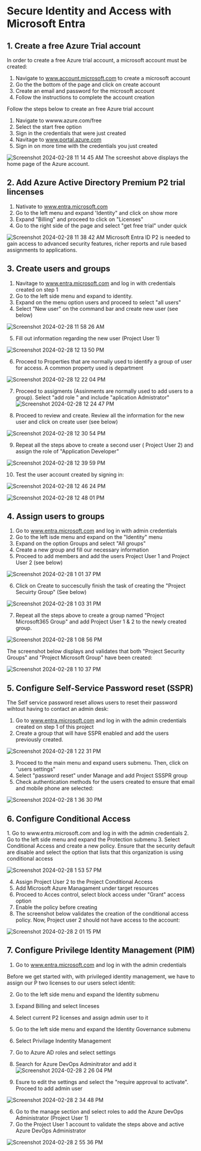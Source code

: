 <h1> Secure Identity and Access with Microsoft Entra </h1>

<h2> 1. Create a free Azure Trial account</h1>
In order to create a free Azure trial account, a microsoft account must be created:  

1. Navigate to www.account.microsoft.com to create a microsoft account
2. Go the the bottom of the page and click on create account 
3. Create an email and password for the microsoft account 
4. Follow the instructions to complete the account creation
   
Follow the steps below to create an free Azure trial account 

1. Navigate to wwww.azure.com/free
3. Select the start free option 
4. Sign in the credentials that were just created
5. Navitage to www.portal.azure.com
6. Sign in on more time with the credentials you just created
 
![Screenshot 2024-02-28 11 14 45 AM](https://github.com/mmedinabet/Secure-Identity-and-Access-with-Microsoft-Entra-/assets/142737434/64e24a6e-040d-4838-a590-d91af2052580)
The screeshot above displays the home page of the Azure account. 

<h2> 2. Add Azure Active Directory Premium P2 trial lincenses</h2>

1. Nativate to www.entra.microsoft.com
2. Go to the left menu and expand 'Identity" and click on show more 
3. Expand "Billing" and proceed to click on "Licenses"
4. Go to the right side of the page and select "get free trial" under quick 

![Screenshot 2024-02-28 11 38 42 AM](https://github.com/mmedinabet/Secure-Identity-and-Access-with-Microsoft-Entra-/assets/142737434/a098723d-b293-4641-8a13-56b6cb34cb89)
Microsoft Entra ID P2 is needed to gain access to advanced security features, richer reports and rule based assignments to applications. 

<h2> 3. Create users and groups</h2>

1. Navitage to www.entra.microsoft.com and log in with credentials created on step 1
2. Go to the left side menu and expand to identity. 
3. Expand on the menu option users and proceed to select "all users" 
4. Select "New user" on the command bar and create new user (see below)

![Screenshot 2024-02-28 11 58 26 AM](https://github.com/mmedinabet/Secure-Identity-and-Access-with-Microsoft-Entra-/assets/142737434/0df43a4b-a553-4167-ba92-0656f2d25aeb)

5. Fill out information regarding the new user (Project User 1) 

![Screenshot 2024-02-28 12 13 50 PM](https://github.com/mmedinabet/Secure-Identity-and-Access-with-Microsoft-Entra-/assets/142737434/418a760e-6b9f-4442-a14b-279c329c21a6)

6. Proceed to Properties that are normally used to identify a group of user for access. A common property used is department

![Screenshot 2024-02-28 12 22 04 PM](https://github.com/mmedinabet/Secure-Identity-and-Access-with-Microsoft-Entra-/assets/142737434/fe890648-4430-4ea3-8c6c-484a3a27faee)

7. Proceed to assigments (Assinments are normally used to add users to a group). Select "add role " and include "aplication Admistrator"
![Screenshot 2024-02-28 12 24 47 PM](https://github.com/mmedinabet/Secure-Identity-and-Access-with-Microsoft-Entra-/assets/142737434/1346dca7-0579-49f8-9748-851e13a42359)

8. Proceed to review and create. Review all the information for the new user and click on create user (see below) 
   
![Screenshot 2024-02-28 12 30 54 PM](https://github.com/mmedinabet/Secure-Identity-and-Access-with-Microsoft-Entra-/assets/142737434/53de6d19-2675-4639-921c-2120f2e87867)

9. Repeat all the steps above to create a second user ( Project User 2) and assign the role of "Application Developer"

![Screenshot 2024-02-28 12 39 59 PM](https://github.com/mmedinabet/Secure-Identity-and-Access-with-Microsoft-Entra-/assets/142737434/84809f25-bcc4-4567-8a00-777ea84b89be)

10. Test the user account created by signing in: 

![Screenshot 2024-02-28 12 46 24 PM](https://github.com/mmedinabet/Secure-Identity-and-Access-with-Microsoft-Entra-/assets/142737434/c783b127-8cdf-4255-b091-8a48680f3e45)

    
![Screenshot 2024-02-28 12 48 01 PM](https://github.com/mmedinabet/Secure-Identity-and-Access-with-Microsoft-Entra-/assets/142737434/0baf9a30-8015-4140-9a3f-551ceda5b5dc)

 
<h2> 4. Assign users to groups </h2>

1. Go to www.entra.microsoft.com and log in with admin credentials
2. Go to the left isde menu and expand on the "Identity" menu
3. Expand on the option Groups and select "All groups"
4. Create a new group and fill our necessary information
5. Proceed to add members and add the users Project User 1 and Project User 2 (see below)

![Screenshot 2024-02-28 1 01 37 PM](https://github.com/mmedinabet/Secure-Identity-and-Access-with-Microsoft-Entra-/assets/142737434/ab5bac61-ab0c-4ea0-acbe-784782321bc1)

6. Click on Create to succescully finish the task of creating the "Project Secuirty Group" (See below) 

![Screenshot 2024-02-28 1 03 31 PM](https://github.com/mmedinabet/Secure-Identity-and-Access-with-Microsoft-Entra-/assets/142737434/5d6eaa8e-ff62-4a16-bee0-e620ec564e46)

7. Repeat all the steps above to  create a group named "Project Microsoft365 Group" and add Project User 1 & 2 to the newly created group. 

![Screenshot 2024-02-28 1 08 56 PM](https://github.com/mmedinabet/Secure-Identity-and-Access-with-Microsoft-Entra-/assets/142737434/b51e8e55-1644-4013-8fca-eb283443ef07)

The screenshot below displays and validates that both "Project Security Groups" and "Project Microsoft Group" have been created: 

![Screenshot 2024-02-28 1 10 37 PM](https://github.com/mmedinabet/Secure-Identity-and-Access-with-Microsoft-Entra-/assets/142737434/331e1d28-8b49-4508-8dfc-e800fb3140cf)

<h2> 5. Configure Self-Service Password reset (SSPR) </h2>
The Self service password reset allows users to reset their password wihtout having to contact an admin desk: 

1. Go to www.entra.microsoft.com and log in with the admin credentials created on step 1 of this project 
2. Create a group that will have SSPR enabled and add the users previously created.
   
![Screenshot 2024-02-28 1 22 31 PM](https://github.com/mmedinabet/Secure-Identity-and-Access-with-Microsoft-Entra-/assets/142737434/bd4b304f-ee1e-4ef5-93c2-5a410484e4e0)

3. Proceed to the main menu and expand users submenu. Then, click on "users settings"
4. Select "password reset" under Manage and add Project SSSPR group 
5. Check authentication methods for the users created to ensure that email and mobile phone are selected: 

![Screenshot 2024-02-28 1 36 30 PM](https://github.com/mmedinabet/Secure-Identity-and-Access-with-Microsoft-Entra-/assets/142737434/d0e61dc1-4184-4c43-b3cf-1c2745e08d24)

<h2> 6. Configure Conditional Access </h2>
1. Go to www.entra.microsoft.com and log in with the admin credentials 
2. Go to the left side menu and expand the Protection submenu 
3. Select Conditional Access and create a new policy. Ensure that the security default are disable and select the option that lists that this organization is using conditional access 

![Screenshot 2024-02-28 1 53 57 PM](https://github.com/mmedinabet/Secure-Identity-and-Access-with-Microsoft-Entra-/assets/142737434/7870920e-ae23-4344-8520-66590b869e55)

4. Assign Project User 2 to the Project Conditional Access
5. Add Microsoft Azure Managament under target resources
6. Proceed to Acces control, select block access under "Grant" access option
7. Enable the policy before creating
8. The screenshot below validates the creation of the conditional access policy. Now, Project user 2 should not have access to the account: 

![Screenshot 2024-02-28 2 01 15 PM](https://github.com/mmedinabet/Secure-Identity-and-Access-with-Microsoft-Entra-/assets/142737434/8fe853b2-7d85-41dc-91f8-420b5019913d)


<h2> 7. Configure Privilege Identity Management (PIM) </h2>

1. Go to www.entra.microsoft.com and log in with the admin credentials

Before we get started with, with privileged identity
management, we have to assign our P two licenses to our users
select identit: 

2. Go to the left side menu and expand the Identity submenu 
3. Expand Billing and select linceses
4. Select current P2 licenses and assign admin user to it


1. Go to the left side menu and expand the Identity Governance submenu 
2. Select Privilage Indentity Management
3. Go to Azure AD roles and select settings
4. Search for Azure DevOps Adminitrator and add it 
![Screenshot 2024-02-28 2 26 04 PM](https://github.com/mmedinabet/Secure-Identity-and-Access-with-Microsoft-Entra-/assets/142737434/e21bf537-aff1-48f9-93ae-4ed7148da500)

5. Esure to edit the settings and select the "require approval to activate". Proceed to add admin user 

![Screenshot 2024-02-28 2 34 48 PM](https://github.com/mmedinabet/Secure-Identity-and-Access-with-Microsoft-Entra-/assets/142737434/1747eecc-479d-4d4d-bc93-6e2ef03b85dc)

6. Go to the manage section and select roles to add the Azure DevOps Administrator (Project User 1) 
7. Go the Project User 1 account to validate the steps above and active Azure DevOps Administrator 

![Screenshot 2024-02-28 2 55 36 PM](https://github.com/mmedinabet/Secure-Identity-and-Access-with-Microsoft-Entra-/assets/142737434/41c99303-b6a6-4df8-815e-e39d00fa30ad)
